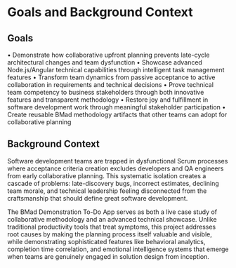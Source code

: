 # Goals and Background Context

## Goals

• Demonstrate how collaborative upfront planning prevents late-cycle architectural changes and team dysfunction
• Showcase advanced Node.js/Angular technical capabilities through intelligent task management features
• Transform team dynamics from passive acceptance to active collaboration in requirements and technical decisions
• Prove technical team competency to business stakeholders through both innovative features and transparent methodology
• Restore joy and fulfillment in software development work through meaningful stakeholder participation
• Create reusable BMad methodology artifacts that other teams can adopt for collaborative planning

## Background Context

Software development teams are trapped in dysfunctional Scrum processes where acceptance criteria creation excludes developers and QA engineers from early collaborative planning. This systematic isolation creates a cascade of problems: late-discovery bugs, incorrect estimates, declining team morale, and technical leadership feeling disconnected from the craftsmanship that should define great software development.

The BMad Demonstration To-Do App serves as both a live case study of collaborative methodology and an advanced technical showcase. Unlike traditional productivity tools that treat symptoms, this project addresses root causes by making the planning process itself valuable and visible, while demonstrating sophisticated features like behavioral analytics, completion time correlation, and emotional intelligence systems that emerge when teams are genuinely engaged in solution design from inception.

